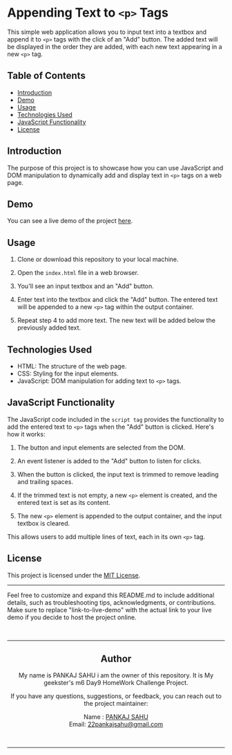 # Appending Text to `<p>` Tags

This simple web application allows you to input text into a textbox and append it to `<p>` tags with the click of an "Add" button. The added text will be displayed in the order they are added, with each new text appearing in a new `<p>` tag.

## Table of Contents

- [Introduction](#introduction)
- [Demo](#demo)
- [Usage](#usage)
- [Technologies Used](#technologies-used)
- [JavaScript Functionality](#javascript-functionality)
- [License](#license)

## Introduction

The purpose of this project is to showcase how you can use JavaScript and DOM manipulation to dynamically add and display text in `<p>` tags on a web page.

## Demo

You can see a live demo of the project [here](https://22pankajsahu.github.io/m6Day9HomeWorkChallenge/).

## Usage

1. Clone or download this repository to your local machine.

2. Open the `index.html` file in a web browser.

3. You'll see an input textbox and an "Add" button.

4. Enter text into the textbox and click the "Add" button. The entered text will be appended to a new `<p>` tag within the output container.

5. Repeat step 4 to add more text. The new text will be added below the previously added text.

## Technologies Used

- HTML: The structure of the web page.
- CSS: Styling for the input elements.
- JavaScript: DOM manipulation for adding text to `<p>` tags.

## JavaScript Functionality

The JavaScript code included in the `script tag`  provides the functionality to add the entered text to `<p>` tags when the "Add" button is clicked. Here's how it works:

1. The button and input elements are selected from the DOM.

2. An event listener is added to the "Add" button to listen for clicks.

3. When the button is clicked, the input text is trimmed to remove leading and trailing spaces.

4. If the trimmed text is not empty, a new `<p>` element is created, and the entered text is set as its content.

5. The new `<p>` element is appended to the output container, and the input textbox is cleared.

This allows users to add multiple lines of text, each in its own `<p>` tag.

## License

This project is licensed under the [MIT License](LICENSE).

---

Feel free to customize and expand this README.md to include additional details, such as troubleshooting tips, acknowledgments, or contributions. Make sure to replace "link-to-live-demo" with the actual link to your live demo if you decide to host the project online.

<br> <div align="center"> 

---
## Author

My name is PANKAJ SAHU i am the owner of this repository. It is My geekster's m6 Day9 HomeWork Challenge Project.

If you have any questions, suggestions, or feedback, you can reach out to the project maintainer:

 Name : [PANKAJ SAHU](https://linkedin.com/in/22pankajsahu-) <br>
 Email: [22pankajsahu@gmail.com](mailto:22pankajsahu@gmail.com)

<br>

---
</div>
